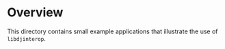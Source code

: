Overview
========

This directory contains small example applications that illustrate the use
of `libdjinterop`.